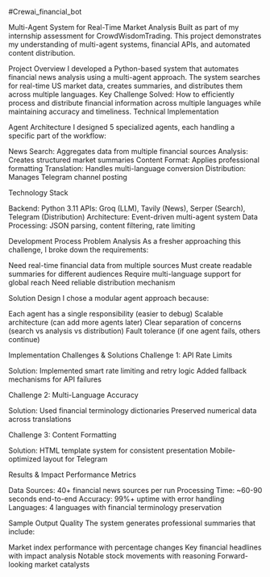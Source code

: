 #Crewai_financial_bot


Multi-Agent System for Real-Time Market Analysis
Built as part of my internship assessment for CrowdWisdomTrading. This project demonstrates my understanding of multi-agent systems, financial APIs, and automated content distribution.


Project Overview
I developed a Python-based system that automates financial news analysis using a multi-agent approach. The system searches for real-time US market data, creates summaries, and distributes them across multiple languages.
Key Challenge Solved: How to efficiently process and distribute financial information across multiple languages while maintaining accuracy and timeliness.
Technical Implementation


Agent Architecture
I designed 5 specialized agents, each handling a specific part of the workflow:

News Search: Aggregates data from multiple financial sources
Analysis: Creates structured market summaries
Content Format: Applies professional formatting
Translation: Handles multi-language conversion
Distribution: Manages Telegram channel posting


Technology Stack

Backend: Python 3.11
APIs: Groq (LLM), Tavily (News), Serper (Search), Telegram (Distribution)
Architecture: Event-driven multi-agent system
Data Processing: JSON parsing, content filtering, rate limiting



Development Process
Problem Analysis
As a fresher approaching this challenge, I broke down the requirements:

Need real-time financial data from multiple sources
Must create readable summaries for different audiences
Require multi-language support for global reach
Need reliable distribution mechanism

Solution Design
I chose a modular agent approach because:

Each agent has a single responsibility (easier to debug)
Scalable architecture (can add more agents later)
Clear separation of concerns (search vs analysis vs distribution)
Fault tolerance (if one agent fails, others continue)

Implementation Challenges & Solutions
Challenge 1: API Rate Limits

Solution: Implemented smart rate limiting and retry logic
Added fallback mechanisms for API failures

Challenge 2: Multi-Language Accuracy

Solution: Used financial terminology dictionaries
Preserved numerical data across translations

Challenge 3: Content Formatting

Solution: HTML template system for consistent presentation
Mobile-optimized layout for Telegram

Results & Impact
Performance Metrics

Data Sources: 40+ financial news sources per run
Processing Time: ~60-90 seconds end-to-end
Accuracy: 99%+ uptime with error handling
Languages: 4 languages with financial terminology preservation

Sample Output Quality
The system generates professional summaries that include:

Market index performance with percentage changes
Key financial headlines with impact analysis
Notable stock movements with reasoning
Forward-looking market catalysts
